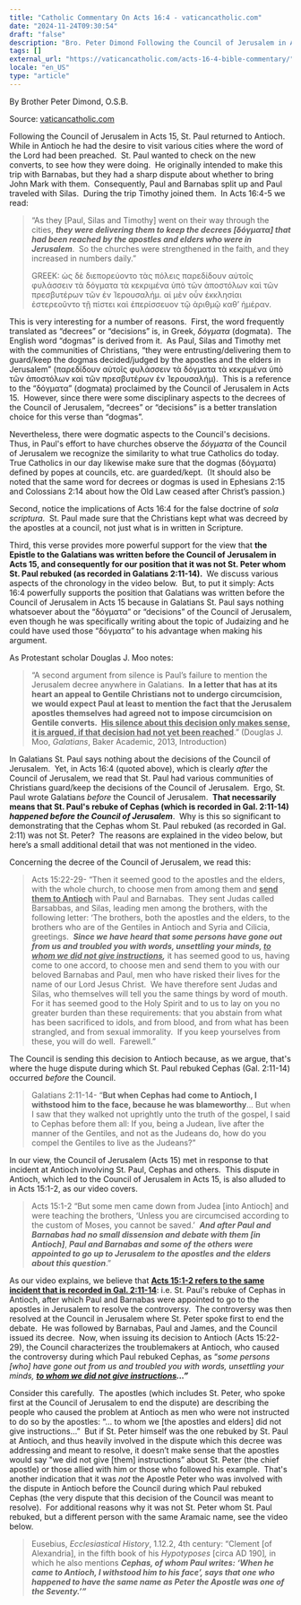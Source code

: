```yaml
---
title: "Catholic Commentary On Acts 16:4 - vaticancatholic.com"
date: "2024-11-24T09:30:54"
draft: "false"
description: "Bro. Peter Dimond Following the Council of Jerusalem in Acts 15, St. Paul returned to Antioch.  While in Antioch he had the desire to visit various cities where the word of the Lord had been [...]"
tags: []
external_url: "https://vaticancatholic.com/acts-16-4-bible-commentary/"
locale: "en_US"
type: "article"
---
```


By Brother Peter Dimond, O.S.B.

Source: [vaticancatholic.com](https://vaticancatholic.com/acts-16-4-bible-commentary/)

<p>Following the Council of Jerusalem in Acts 15, St. Paul returned to Antioch.  While in Antioch he had the desire to visit various cities where the word of the Lord had been preached.  St. Paul wanted to check on the new converts, to see how they were doing.  He originally intended to make this trip with Barnabas, but they had a sharp dispute about whether to bring John Mark with them.  Consequently, Paul and Barnabas split up and Paul traveled with Silas.  During the trip Timothy joined them.  In Acts 16:4-5 we read:</p>

<blockquote>
<p>“As they [Paul, Silas and Timothy] went on their way through the cities, <strong><em>they were delivering them to keep the decrees [δόγματα] that had been reached by the apostles and elders who were in Jerusalem</em></strong>.  So the churches were strengthened in the faith, and they increased in numbers daily.”</p>
<p>GREEK: ὡς δὲ διεπορεύοντο τὰς πόλεις παρεδίδουν αὐτοῖς φυλάσσειν τὰ δόγματα τὰ κεκριμένα ὑπὸ τῶν ἀποστόλων καὶ τῶν πρεσβυτέρων τῶν ἐν Ἰερουσαλήμ. αἱ μὲν οὖν ἐκκλησίαι ἐστερεοῦντο τῇ πίστει καὶ ἐπερίσσευον τῷ ἀριθμῷ καθ’ ἡμέραν.</p>
</blockquote>
<p>This is very interesting for a number of reasons.  First, the word frequently translated as “decrees” or “decisions” is, in Greek, <em>δόγματα</em> (dogmata).  The English word “dogmas” is derived from it.  As Paul, Silas and Timothy met with the communities of Christians, “they were entrusting/delivering them to guard/keep the dogmas decided/judged by the apostles and the elders in Jerusalem” (παρεδίδουν αὐτοῖς φυλάσσειν τὰ δόγματα τὰ κεκριμένα ὑπὸ τῶν ἀποστόλων καὶ τῶν πρεσβυτέρων ἐν Ἰερουσαλήμ).  This is a reference to the “δόγματα” (dogmata) proclaimed by the Council of Jerusalem in Acts 15.  However, since there were some disciplinary aspects to the decrees of the Council of Jerusalem, “decrees” or “decisions” is a better translation choice for this verse than “dogmas”.</p>
<p>Nevertheless, there were dogmatic aspects to the Council's decisions.  Thus, in Paul's effort to have churches observe the <em>δόγματα</em> of the Council of Jerusalem we recognize the similarity to what true Catholics do today.  True Catholics in our day likewise make sure that the dogmas (δόγματα) defined by popes at councils, etc. are guarded/kept.  (It should also be noted that the same word for decrees or dogmas is used in Ephesians 2:15 and Colossians 2:14 about how the Old Law ceased after Christ’s passion.)</p>
<p>Second, notice the implications of Acts 16:4 for the false doctrine of <em>sola scriptura</em>.  St. Paul made sure that the Christians kept what was decreed by the apostles at a council, not just what is in written in Scripture.</p>
<p>Third, this verse provides more powerful support for the view that <strong>the Epistle to the Galatians was written before the Council of Jerusalem in Acts 15, and consequently for our position that it was not St. Peter whom St. Paul rebuked (as recorded in Galatians 2:11-14). </strong> We discuss various aspects of the chronology in the video below.  But, to put it simply: Acts 16:4 powerfully supports the position that Galatians was written before the Council of Jerusalem in Acts 15 because in Galatians St. Paul says nothing whatsoever about the “δόγματα” or “decisions” of the Council of Jerusalem, even though he was specifically writing about the topic of Judaizing and he could have used those “δόγματα” to his advantage when making his argument.</p>
<p>As Protestant scholar Douglas J. Moo notes:</p>

<blockquote>
<p>“A second argument from silence is Paul’s failure to mention the Jerusalem decree anywhere in Galatians.  <strong>In a letter that has at its heart an appeal to Gentile Christians not to undergo circumcision, we would expect Paul at least to mention the fact that the Jerusalem apostles themselves had agreed not to impose circumcision on Gentile converts.  <u>His silence about this decision only makes sense, it is argued, if that decision had not yet been reached</u></strong>.” (Douglas J. Moo, <em>Galatians</em>, Baker Academic, 2013, Introduction)</p>
</blockquote>
<p>In Galatians St. Paul says nothing about the decisions of the Council of Jerusalem.  Yet, in Acts 16:4 (quoted above), which is clearly <em>after </em>the Council of Jerusalem, we read that St. Paul had various communities of Christians guard/keep the decisions of the Council of Jerusalem.  Ergo, St. Paul wrote Galatians <em>before</em> the Council of Jerusalem.  <strong><span>That necessarily means that St. Paul's rebuke of Cephas (which is recorded in Gal. 2:11-14) <em>happened before the Council of Jerusalem</em></span></strong>.  Why is this so significant to demonstrating that the Cephas whom St. Paul rebuked (as recorded in Gal. 2:11) was not St. Peter?  The reasons are explained in the video below, but here’s a small additional detail that was not mentioned in the video.</p>
<p>Concerning the decree of the Council of Jerusalem, we read this:</p>

<blockquote>
<p>Acts 15:22-29- “Then it seemed good to the apostles and the elders, with the whole church, to choose men from among them and <strong><u>send them to Antioch</u></strong> with Paul and Barnabas.  They sent Judas called Barsabbas, and Silas, leading men among the brothers, with the following letter: ‘The brothers, both the apostles and the elders, to the brothers who are of the Gentiles in Antioch and Syria and Cilicia, greetings.  <strong><em>Since we have heard that some persons have gone out from us and troubled you with words, unsettling your minds, <u>to whom we did not give instructions</u>,</em></strong> it has seemed good to us, having come to one accord, to choose men and send them to you with our beloved Barnabas and Paul, men who have risked their lives for the name of our Lord Jesus Christ.  We have therefore sent Judas and Silas, who themselves will tell you the same things by word of mouth.  For it has seemed good to the Holy Spirit and to us to lay on you no greater burden than these requirements: that you abstain from what has been sacrificed to idols, and from blood, and from what has been strangled, and from sexual immorality.  If you keep yourselves from these, you will do well.  Farewell.”</p>
</blockquote>
<p>The Council is sending this decision to Antioch because, as we argue, that's where the huge dispute during which St. Paul rebuked Cephas (Gal. 2:11-14) occurred <em>before</em> the Council.</p>

<blockquote>
<p>Galatians 2:11-14- “<strong>But when Cephas had come to Antioch, I withstood him to the face, because he was blameworthy</strong>... But when I saw that they walked not uprightly unto the truth of the gospel, I said to Cephas before them all: If you, being a Judean, live after the manner of the Gentiles, and not as the Judeans do, how do you compel the Gentiles to live as the Judeans?”</p>
</blockquote>
<p>In our view, the Council of Jerusalem (Acts 15) met in response to that incident at Antioch involving St. Paul, Cephas and others.  This dispute in Antioch, which led to the Council of Jerusalem in Acts 15, is also alluded to in Acts 15:1-2, as our video covers.</p>

<blockquote>
<p>Acts 15:1-2 “But some men came down from Judea [into Antioch] and were teaching the brothers, ‘Unless you are circumcised according to the custom of Moses, you cannot be saved.’  <strong><em>And after Paul and Barnabas had no small dissension and debate with them [in Antioch]</em></strong>, <strong><em>Paul and Barnabas and some of the others were appointed to go up to Jerusalem to the apostles and the elders about this question</em></strong>.”</p>
</blockquote>
<p>As our video explains, we believe that <span style="text-decoration: underline;"><strong>Acts 15:1-2 refers to the same incident that is recorded in Gal. 2:11-14</strong></span>: i.e. St. Paul's rebuke of Cephas in Antioch, after which Paul and Barnabas were appointed to go to the apostles in Jerusalem to resolve the controversy.  The controversy was then resolved at the Council in Jerusalem where St. Peter spoke first to end the debate.  He was followed by Barnabas, Paul and James, and the Council issued its decree.  Now, when issuing its decision to Antioch (Acts 15:22-29), the Council characterizes the troublemakers at Antioch, who caused the controversy during which Paul rebuked Cephas, as “<em>some persons [who] have gone out from us and troubled you with words, unsettling your minds, <strong><u>to whom we did not give instructions</u></strong></em><strong><em>...”</em></strong></p>
<p>Consider this carefully.  The apostles (which includes St. Peter, who spoke first at the Council of Jerusalem to end the dispute) are describing the people who caused the problem at Antioch as men who were not instructed to do so by the apostles: “… to whom we [the apostles and elders] did not give instructions…”  But if St. Peter himself was the one rebuked by St. Paul at Antioch, and thus heavily involved in the dispute which this decree was addressing and meant to resolve, it doesn’t make sense that the apostles would say "we did not give [them] instructions” about St. Peter (the chief apostle) or those allied with him or those who followed his example.  That's another indication that it was <em>not</em> the Apostle Peter who was involved with the dispute in Antioch before the Council during which Paul rebuked Cephas (the very dispute that this decision of the Council was meant to resolve).  For additional reasons why it was not St. Peter whom St. Paul rebuked, but a different person with the same Aramaic name, see the video below.</p>

<blockquote>
<p>Eusebius, <em>Ecclesiastical History</em>, 1.12.2, 4th century: “Clement [of Alexandria], in the fifth book of his <em>Hypotyposes </em>[circa AD 190]<em>, </em>in which he also mentions <strong><em>Cephas, of whom Paul writes: ‘When he came to Antioch, I withstood him to his face’, says that one who happened to have the same name as Peter the Apostle was one of the Seventy.’” </em></strong></p>
</blockquote>
